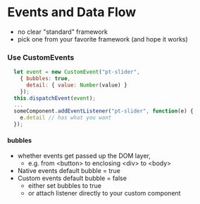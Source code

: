 # Events and Data Flow

 - no clear "standard" framework
 - pick one from your favorite framework (and hope it works)

### Use CustomEvents

```js
  let event = new CustomEvent("pt-slider",
    { bubbles: true,
      detail: { value: Number(value) }
    });
  this.dispatchEvent(event);
  ...
  someComponent.addEventListener("pt-slider", function(e) {
    e.detail // has what you want
  });
```

#### bubbles
 - whether events get passed up the DOM layer,
   - e.g. from &lt;button&gt; to enclosing &lt;div&gt; to &lt;body&gt;
 - Native events default bubble = true
 - Custom events default bubble = false
   - either set bubbles to true
   - or attach listener directly to your custom component


